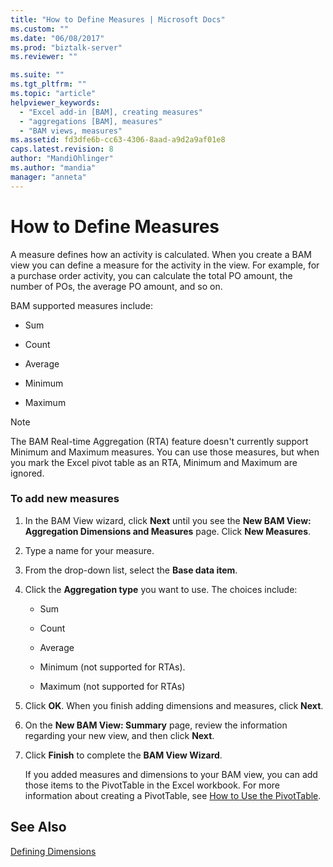 ```yaml
---
title: "How to Define Measures | Microsoft Docs"
ms.custom: ""
ms.date: "06/08/2017"
ms.prod: "biztalk-server"
ms.reviewer: ""

ms.suite: ""
ms.tgt_pltfrm: ""
ms.topic: "article"
helpviewer_keywords: 
  - "Excel add-in [BAM], creating measures"
  - "aggregations [BAM], measures"
  - "BAM views, measures"
ms.assetid: fd3dfe6b-cc63-4306-8aad-a9d2a9af01e8
caps.latest.revision: 8
author: "MandiOhlinger"
ms.author: "mandia"
manager: "anneta"
---
```

# How to Define Measures
A measure defines how an activity is calculated. When you create a BAM view you can define a measure for the activity in the view. For example, for a purchase order activity, you can calculate the total PO amount, the number of POs, the average PO amount, and so on.  
  
 BAM supported measures include:  
  
-   Sum  
  
-   Count  
  
-   Average  
  
-   Minimum  
  
-   Maximum  
  
> [!NOTE]
>  The BAM Real-time Aggregation (RTA) feature doesn't currently support Minimum and Maximum measures. You can use those measures, but when you mark the Excel pivot table as an RTA, Minimum and Maximum are ignored.  
  
### To add new measures  
  
1. In the BAM View wizard, click **Next** until you see the **New BAM View: Aggregation Dimensions and Measures** page. Click **New Measures**.  
  
2. Type a name for your measure.  
  
3. From the drop-down list, select the **Base data item**.  
  
4. Click the **Aggregation type** you want to use. The choices include:  
  
   -   Sum  
  
   -   Count  
  
   -   Average  
  
   -   Minimum (not supported for RTAs).  
  
   -   Maximum (not supported for RTAs)  
  
5. Click **OK**. When you finish adding dimensions and measures, click **Next**.  
  
6. On the **New BAM View: Summary** page, review the information regarding your new view, and then click **Next**.  
  
7. Click **Finish** to complete the **BAM View Wizard**.  
  
   If you added measures and dimensions to your BAM view, you can add those items to the PivotTable in the Excel workbook. For more information about creating a PivotTable, see [How to Use the PivotTable](../core/how-to-use-the-pivottable.md).  
  
## See Also  
 [Defining Dimensions](../core/defining-dimensions.md)